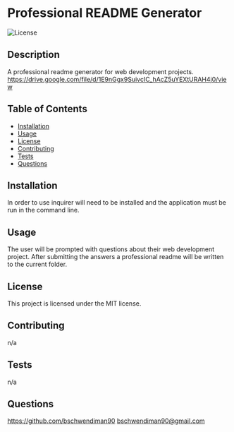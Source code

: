 # Professional README Generator

![License](https://img.shields.io/badge/License-MIT-blue)

## Description

A professional readme generator for web development projects.
https://drive.google.com/file/d/1E9nGgx9SuivcIC_hAcZ5uYEXtURAH4j0/view

## Table of Contents

- [Installation](#installation)
- [Usage](#usage)
- [License](#license)
- [Contributing](#contributing)
- [Tests](#tests)
- [Questions](#questions)
## Installation

In order to use inquirer will need to be installed and the application must be run in the command line.

## Usage

The user will be prompted with questions about their web development project. After submitting the answers a professional readme will be written to the current folder.

## License

This project is licensed under the MIT license.

## Contributing

n/a

## Tests

n/a

## Questions

https://github.com/bschwendiman90
bschwendiman90@gmail.com